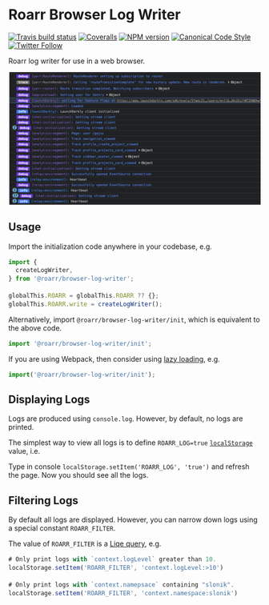 # Roarr Browser Log Writer

[![Travis build status](http://img.shields.io/travis/gajus/browser-log-writer/master.svg?style=flat-square)](https://app.travis-ci.com/github/gajus/roarr-browser-log-writer)
[![Coveralls](https://img.shields.io/coveralls/gajus/roarr-browser-log-writer.svg?style=flat-square)](https://coveralls.io/github/gajus/roarr-browser-log-writer)
[![NPM version](http://img.shields.io/npm/v/@roarr/browser-log-writer.svg?style=flat-square)](https://www.npmjs.com/package/@roarr/browser-log-writer)
[![Canonical Code Style](https://img.shields.io/badge/code%20style-canonical-blue.svg?style=flat-square)](https://github.com/gajus/canonical)
[![Twitter Follow](https://img.shields.io/twitter/follow/kuizinas.svg?style=social&label=Follow)](https://twitter.com/kuizinas)

Roarr log writer for use in a web browser.

![Chrome Console](./.README/output-demo.png)

## Usage

Import the initialization code anywhere in your codebase, e.g.

```ts
import {
  createLogWriter,
} from '@roarr/browser-log-writer';

globalThis.ROARR = globalThis.ROARR ?? {};
globalThis.ROARR.write = createLogWriter();
```

Alternatively, import `@roarr/browser-log-writer/init`, which is equivalent to the above code.

```ts
import '@roarr/browser-log-writer/init';
```

If you are using Webpack, then consider using [lazy loading](https://webpack.js.org/guides/lazy-loading/), e.g.

```ts
import('@roarr/browser-log-writer/init');
```

## Displaying Logs

Logs are produced using `console.log`. However, by default, no logs are printed.

The simplest way to view all logs is to define `ROARR_LOG=true` [`localStorage`](https://developer.mozilla.org/en-US/docs/Web/API/Window/localStorage) value, i.e.

Type in console `localStorage.setItem('ROARR_LOG', 'true')` and refresh the page. Now you should see all the logs.

## Filtering Logs

By default all logs are displayed. However, you can narrow down logs using a special constant `ROARR_FILTER`.

The value of `ROARR_FILTER` is a [Liqe query](https://github.com/gajus/liqe), e.g.

```ts
# Only print logs with `context.logLevel` greater than 10.
localStorage.setItem('ROARR_FILTER', 'context.logLevel:>10')

# Only print logs with `context.namepsace` containing "slonik".
localStorage.setItem('ROARR_FILTER', 'context.namespace:slonik')
```
